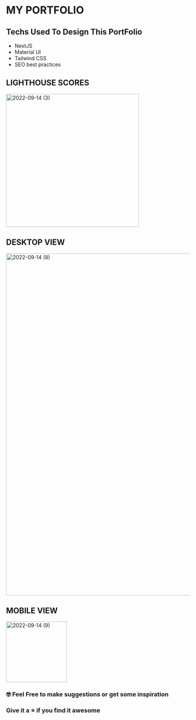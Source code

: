 # MY PORTFOLIO

## Techs Used To Design This PortFolio
- NextJS
- Material UI
- Tailwind CSS
- SEO best practices

## LIGHTHOUSE SCORES
<img width="364" alt="2022-09-14 (3)" src="https://user-images.githubusercontent.com/101383635/190169067-5429676c-ae01-45e9-931c-6fd3390b536a.png">

## DESKTOP VIEW
<img width="935" alt="2022-09-14 (8)" src="https://user-images.githubusercontent.com/101383635/190169311-8d885e2a-c8e8-48ab-9ae4-abef084eca5a.png">

## MOBILE VIEW
<img width="166" alt="2022-09-14 (9)" src="https://user-images.githubusercontent.com/101383635/190169742-e764d691-f0d2-4163-8a97-bf770bd1b617.png">

### 🤓 Feel Free to make suggestions or get some inspiration
### Give it a ⭐ if you find it awesome
